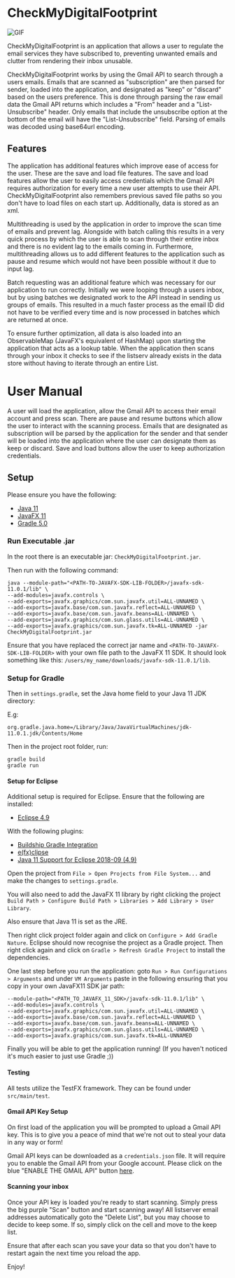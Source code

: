 # CheckMyDigitalFootprint

![GIF](https://github.com/cit-upenn/CheckMyDigitalFootprint/blob/master/img/checkmydigitalfootprint.gif)

CheckMyDigitalFootprint is an application that allows a user to regulate the email services they have subscribed to, preventing unwanted emails and clutter from rendering their inbox unusable.

CheckMyDigitalFootprint works by using the Gmail API to search through a users emails. Emails that are scanned as "subscription" are then parsed for sender, loaded into the application, and designated as "keep" or "discard" based on the users preference. This is done through parsing the raw email data the Gmail API returns which includes a "From" header and a "List-Unsubscribe" header. Only emails that include the unsubscribe option at the bottom of the email will have the "List-Unsubscribe" field. Parsing of emails was decoded using base64url encoding.

## Features

The application has additional features which improve ease of access for the user. These are the save and load file features. The save and load features allow the user to easily access credentials which the Gmail API requires authorization for every time a new user attempts to use their API. CheckMyDigitalFootprint also remembers previous saved file paths so you don't have to load files on each start up. Additionally, data is stored as an xml.

Multithreading is used by the application in order to improve the scan time of emails and prevent lag. Alongside with batch calling this results in a very quick process by which the user is able to scan through their entire inbox and there is no evident lag to the emails coming in. Furthermore, multithreading allows us to add different features to the application such as pause and resume which would not have been possible without it due to input lag.

Batch requesting was an additional feature which was necessary for our application to run correctly. Initially we were looping through a users inbox, but by using batches we designated work to the API instead in sending us groups of emails. This resulted in a much faster process as the email ID did not have to be verified every time and is now processed in batches which are returned at once.

To ensure further optimization, all data is also loaded into an ObservableMap (JavaFX's equivalent of HashMap) upon starting the application that acts as a lookup table. When the application then scans through your inbox it checks to see if the listserv already exists in the data store without having to iterate through an entire List.


# User Manual

A user will load the application, allow the Gmail API to access their email account and press scan. There are pause and resume buttons which allow the user to interact with the scanning process. Emails that are designated as subscription will be parsed by the application for the sender and that sender will be loaded into the application where the user can designate them as keep or discard. Save and load buttons allow the user to keep authorization credentials.

## Setup

Please ensure you have the following:
* [Java 11](https://www.oracle.com/technetwork/java/javase/downloads/jdk11-downloads-5066655.html)
* [JavaFX 11](https://openjfx.io/)
* [Gradle 5.0](https://gradle.org/)

### Run Executable .jar

In the root there is an executable jar: `CheckMyDigitalFootprint.jar`.

Then run with the following command:

```
java --module-path="<PATH-TO-JAVAFX-SDK-LIB-FOLDER>/javafx-sdk-11.0.1/lib" \
--add-modules=javafx.controls \
--add-exports=javafx.graphics/com.sun.javafx.util=ALL-UNNAMED \
--add-exports=javafx.base/com.sun.javafx.reflect=ALL-UNNAMED \
--add-exports=javafx.base/com.sun.javafx.beans=ALL-UNNAMED \
--add-exports=javafx.graphics/com.sun.glass.utils=ALL-UNNAMED \
--add-exports=javafx.graphics/com.sun.javafx.tk=ALL-UNNAMED -jar CheckMyDigitalFootprint.jar
```

Ensure that you have replaced the correct jar name and `<PATH-TO-JAVAFX-SDK-LIB-FOLDER>` with your own file path to the JavaFX 11 SDK. It should look something like this: `/users/my_name/downloads/javafx-sdk-11.0.1/lib`.

### Setup for Gradle

Then in `settings.gradle`, set the Java home field to your Java 11 JDK directory:

E.g:

```
org.gradle.java.home=/Library/Java/JavaVirtualMachines/jdk-11.0.1.jdk/Contents/Home
```

Then in the project root folder, run:

```
gradle build
gradle run
```

#### Setup for Eclipse

Additional setup is required for Eclipse. Ensure that the following are installed:
* [Eclipse 4.9](https://www.eclipse.org/)

With the following plugins:
* [Buildship Gradle Integration](https://marketplace.eclipse.org/content/buildship-gradle-integration)
* [e(fx)clipse](https://marketplace.eclipse.org/content/efxclipse)
* [Java 11 Support for Eclipse 2018-09 (4.9)](https://marketplace.eclipse.org/content/java-11-support-eclipse-2018-09-49)

Open the project from `File > Open Projects from File System...` and make the changes to `settings.gradle`.

You will also need to add the JavaFX 11 library by right clicking the project `Build Path > Configure Build Path > Libraries > Add Library > User Library`.

Also ensure that Java 11 is set as the JRE.

Then right click project folder again and click on `Configure > Add Gradle Nature`. Eclipse should now recognise the project as a Gradle project. Then right click again and click on `Gradle > Refresh Gradle Project` to install the dependencies.

One last step before you run the application: goto `Run > Run Configurations > Arguments` and under `VM Arguments` paste in the following ensuring that you copy in your own JavaFX11 SDK jar path:

```
--module-path="<PATH_TO_JAVAFX_11_SDK>/javafx-sdk-11.0.1/lib" \
--add-modules=javafx.controls \
--add-exports=javafx.graphics/com.sun.javafx.util=ALL-UNNAMED \
--add-exports=javafx.base/com.sun.javafx.reflect=ALL-UNNAMED \
--add-exports=javafx.base/com.sun.javafx.beans=ALL-UNNAMED \
--add-exports=javafx.graphics/com.sun.glass.utils=ALL-UNNAMED \
--add-exports=javafx.graphics/com.sun.javafx.tk=ALL-UNNAMED
```

Finally you will be able to get the application running! (If you haven't noticed it's much easier to just use Gradle ;))


#### Testing

All tests utilize the TestFX framework. They can be found under `src/main/test`.


#### Gmail API Key Setup

On first load of the application you will be prompted to upload a Gmail API key. This is to give you a peace of mind that we're not out to steal your data in any way or form!

Gmail API keys can be downloaded as a `credentials.json` file. It will require you to enable the Gmail API from your Google account. Please click on the blue "ENABLE THE GMAIL API" button [here](https://developers.google.com/gmail/api/quickstart/java?authuser=3).


#### Scanning your inbox

Once your API key is loaded you're ready to start scanning. Simply press the big purple "Scan" button and start scanning away! All listserver email addresses automatically goto the "Delete List", but you may choose to decide to keep some. If so, simply click on the cell and move to the keep list.

Ensure that after each scan you save your data so that you don't have to restart again the next time you reload the app.

Enjoy!
